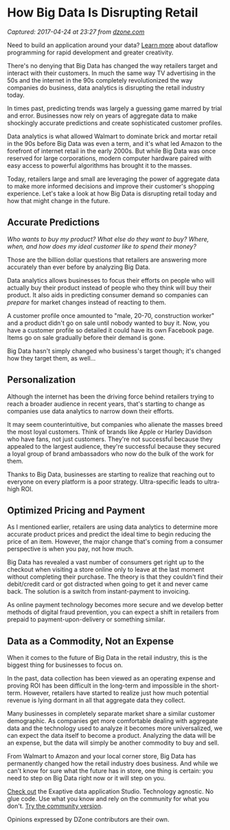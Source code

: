 # How Big Data Is Disrupting Retail

_Captured: 2017-04-24 at 23:27 from [dzone.com](https://dzone.com/articles/how-big-data-is-disrupting-retail?edition=292911&utm_source=Daily%20Digest&utm_medium=email&utm_campaign=dd%202017-04-24)_

Need to build an application around your data? [Learn more](https://dzone.com/go?i=200129&u=http%3A%2F%2Fhubs.ly%2FH06Pr9h0) about dataflow programming for rapid development and greater creativity.

There's no denying that Big Data has changed the way retailers target and interact with their customers. In much the same way TV advertising in the 50s and the internet in the 90s completely revolutionized the way companies do business, data analytics is disrupting the retail industry today.

In times past, predicting trends was largely a guessing game marred by trial and error. Businesses now rely on years of aggregate data to make shockingly accurate predictions and create sophisticated customer profiles.

Data analytics is what allowed Walmart to dominate brick and mortar retail in the 90s before Big Data was even a term, and it's what led Amazon to the forefront of internet retail in the early 2000s. But while Big Data was once reserved for large corporations, modern computer hardware paired with easy access to powerful algorithms has brought it to the masses.

Today, retailers large and small are leveraging the power of aggregate data to make more informed decisions and improve their customer's shopping experience. Let's take a look at how Big Data is disrupting retail today and how that might change in the future.

## Accurate Predictions

_Who wants to buy my product? What else do they want to buy? Where, when, and how does my ideal customer like to spend their money?_

Those are the billion dollar questions that retailers are answering more accurately than ever before by analyzing Big Data.

Data analytics allows businesses to focus their efforts on people who will actually buy their product instead of people who they think will buy their product. It also aids in predicting consumer demand so companies can _prepare_ for market changes instead of reacting to them.

A customer profile once amounted to "male, 20-70, construction worker" and a product didn't go on sale until nobody wanted to buy it. Now, you have a customer profile so detailed it could have its own Facebook page. Items go on sale gradually before their demand is gone.

Big Data hasn't simply changed who business's target though; it's changed how they target them, as well…

## Personalization

Although the internet has been the driving force behind retailers trying to reach a broader audience in recent years, that's starting to change as companies use data analytics to narrow down their efforts.

It may seem counterintuitive, but companies who alienate the masses breed the most loyal customers. Think of brands like Apple or Harley Davidson who have fans, not just customers. They're not successful because they appealed to the largest audience, they're successful because they secured a loyal group of brand ambassadors who now do the bulk of the work for them.

Thanks to Big Data, businesses are starting to realize that reaching out to everyone on every platform is a poor strategy. Ultra-specific leads to ultra-high ROI.

## Optimized Pricing and Payment

As I mentioned earlier, retailers are using data analytics to determine more accurate product prices and predict the ideal time to begin reducing the price of an item. However, the major change that's coming from a consumer perspective is when you pay, not how much.

Big Data has revealed a vast number of consumers get right up to the checkout when visiting a store online only to leave at the last moment without completing their purchase. The theory is that they couldn't find their debit/credit card or got distracted when going to get it and never came back. The solution is a switch from instant-payment to invoicing.

As online payment technology becomes more secure and we develop better methods of digital fraud prevention, you can expect a shift in retailers from prepaid to payment-upon-delivery or something similar.

## Data as a Commodity, Not an Expense

When it comes to the future of Big Data in the retail industry, this is the biggest thing for businesses to focus on.

In the past, data collection has been viewed as an operating expense and proving ROI has been difficult in the long-term and impossible in the short-term. However, retailers have started to realize just how much potential revenue is lying dormant in all that aggregate data they collect.

Many businesses in completely separate market share a similar customer demographic. As companies get more comfortable dealing with aggregate data and the technology used to analyze it becomes more universalized, we can expect the data itself to become a product. Analyzing the data will be an expense, but the data will simply be another commodity to buy and sell.

From Walmart to Amazon and your local corner store, Big Data has permanently changed how the retail industry does business. And while we can't know for sure what the future has in store, one thing is certain: you need to step on Big Data right now or it will step on you.

[Check out](https://dzone.com/go?i=200130&u=http%3A%2F%2Fhubs.ly%2FH06Pr9h0) the Exaptive data application Studio. Technology agnostic. No glue code. Use what you know and rely on the community for what you don't. [Try the community version](https://dzone.com/go?i=200130&u=https%3A%2F%2Fexaptive.city%2F%23%2Flanding%3Freferrer%3DGeneral).

Opinions expressed by DZone contributors are their own.
